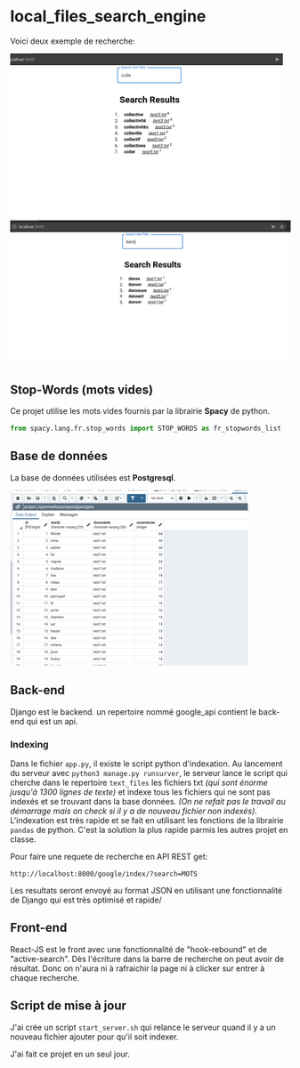 # local_files_search_engine

Voici deux exemple de recherche:

<img src="Screenshot from 2021-12-16 17-50-27.png" alt="Screenshot from 2021-12-16 17-50-27" style="zoom:50%;" />

<img src="Screenshot from 2021-12-16 17-50-36.png" alt="Screenshot from 2021-12-16 17-50-36" style="zoom:80%;" />



## Stop-Words (mots vides)

Ce projet utilise les mots vides fournis par la librairie **Spacy** de python.

```python
from spacy.lang.fr.stop_words import STOP_WORDS as fr_stopwords_list
```

## Base de données

La base de données utilisées est **Postgresql**.

<img src="Screenshot from 2021-12-16 18-19-15.png" alt="Screenshot from 2021-12-16 18-19-15" style="zoom:50%;" />

## Back-end

Django est le backend. un repertoire nommé google_api contient le back-end qui est un api.

### Indexing

Dans le fichier `app.py`, il existe le script python d'indexation. Au lancement du serveur  avec `python3 manage.py runsurver`, le serveur lance le script qui cherche dans le repertoire `text_files` les fichiers txt *(qui sont énorme jusqu'à 1300 lignes de texte)* et indexe tous les fichiers qui ne sont pas indexés et se trouvant dans la base données. *(On ne refait pas le travail au démarrage mais on check si il y a de nouveau fichier non indexés)*. L'indexation est très rapide et se fait en utilisant les fonctions de la librairie `pandas` de python. C'est la solution la plus rapide parmis les autres projet en classe.

Pour faire une requete de recherche en API REST get:

```
http://localhost:8000/google/index/?search=MOTS
```

Les resultats seront envoyé au format JSON en utilisant une fonctionnalité de Django qui est très optimisé et rapide/

## Front-end

React-JS est le front avec une fonctionnalité de "hook-rebound" et de "active-search". Dès l'écriture dans la barre de recherche on peut avoir de résultat. Donc on n'aura ni à rafraichir la page ni à clicker sur entrer à chaque recherche.

## Script de mise à jour

J'ai crée un script `start_server.sh`  qui relance le serveur quand il y a un nouveau fichier ajouter pour qu'il soit indexer.



J'ai fait ce projet en un seul jour.
